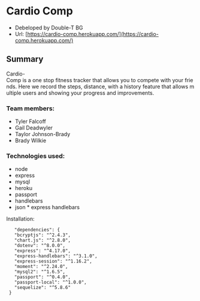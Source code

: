 # Cardio Comp
* Debeloped by Double-T BG
* Url: [https://cardio-comp.herokuapp.com/](https://cardio-comp.herokuapp.com/)

## Summary 

Cardio-Comp is a one stop fitness tracker that allows you to compete with your friends. Here we record the steps, distance, with a history feature that allows multiple users and showing your progress and improvements.

### Team members:
* Tyler Falcoff
* Gail Deadwyler
* Taylor Johnson-Brady
* Brady Wilkie

### Technologies used:
* node
* express
* mysql
* heroku
* passport
* handlebars
* json
* express handlebars

Installation:
```
   "dependencies": {
   "bcryptjs": "^2.4.3",
   "chart.js": "^2.8.0",
   "dotenv": "^8.0.0",
   "express": "^4.17.0",
   "express-handlebars": "^3.1.0",
   "express-session": "^1.16.2",
   "moment": "^2.24.0",
   "mysql2": "^1.6.5",
   "passport": "^0.4.0",
   "passport-local": "^1.0.0",
   "sequelize": "^5.8.6"
 }
```